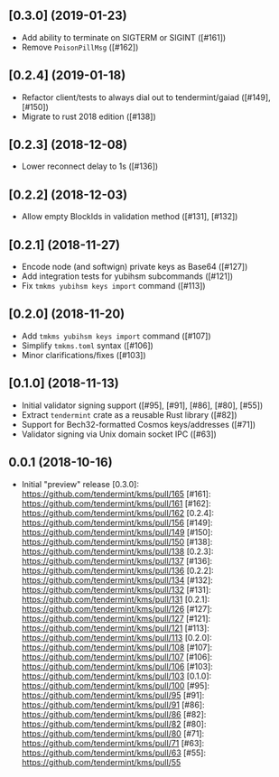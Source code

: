 ## [0.3.0] (2019-01-23)

- Add ability to terminate on SIGTERM or SIGINT ([#161])
- Remove `PoisonPillMsg` ([#162]) 

## [0.2.4] (2019-01-18)

- Refactor client/tests to always dial out to tendermint/gaiad ([#149], [#150])
- Migrate to rust 2018 edition ([#138])

## [0.2.3] (2018-12-08)

- Lower reconnect delay to 1s ([#136])

## [0.2.2] (2018-12-03)

- Allow empty BlockIds in validation method ([#131], [#132])

## [0.2.1] (2018-11-27)

- Encode node (and softwign) private keys as Base64 ([#127])
- Add integration tests for yubihsm subcommands ([#121])
- Fix `tmkms yubihsm keys import` command ([#113])

## [0.2.0] (2018-11-20)

- Add `tmkms yubihsm keys import` command ([#107])
- Simplify `tmkms.toml` syntax ([#106])
- Minor clarifications/fixes ([#103])

## [0.1.0] (2018-11-13)

- Initial validator signing support ([#95], [#91], [#86], [#80], [#55])
- Extract `tendermint` crate as a reusable Rust library ([#82])
- Support for Bech32-formatted Cosmos keys/addresses ([#71])
- Validator signing via Unix domain socket IPC ([#63])

## 0.0.1 (2018-10-16)

- Initial "preview" release
[0.3.0]: https://github.com/tendermint/kms/pull/165
[#161]: https://github.com/tendermint/kms/pull/161
[#162]: https://github.com/tendermint/kms/pull/162
[0.2.4]: https://github.com/tendermint/kms/pull/156
[#149]: https://github.com/tendermint/kms/pull/149
[#150]: https://github.com/tendermint/kms/pull/150
[#138]: https://github.com/tendermint/kms/pull/138
[0.2.3]: https://github.com/tendermint/kms/pull/137
[#136]: https://github.com/tendermint/kms/pull/136
[0.2.2]: https://github.com/tendermint/kms/pull/134
[#132]: https://github.com/tendermint/kms/pull/132
[#131]: https://github.com/tendermint/kms/pull/131
[0.2.1]: https://github.com/tendermint/kms/pull/126
[#127]: https://github.com/tendermint/kms/pull/127
[#121]: https://github.com/tendermint/kms/pull/121
[#113]: https://github.com/tendermint/kms/pull/113
[0.2.0]: https://github.com/tendermint/kms/pull/108
[#107]: https://github.com/tendermint/kms/pull/107
[#106]: https://github.com/tendermint/kms/pull/106
[#103]: https://github.com/tendermint/kms/pull/103
[0.1.0]: https://github.com/tendermint/kms/pull/100
[#95]: https://github.com/tendermint/kms/pull/95
[#91]: https://github.com/tendermint/kms/pull/91
[#86]: https://github.com/tendermint/kms/pull/86
[#82]: https://github.com/tendermint/kms/pull/82
[#80]: https://github.com/tendermint/kms/pull/80
[#71]: https://github.com/tendermint/kms/pull/71
[#63]: https://github.com/tendermint/kms/pull/63
[#55]: https://github.com/tendermint/kms/pull/55
